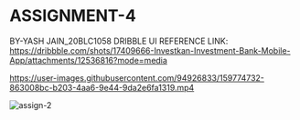 # ASSIGNMENT-4
BY-YASH JAIN_20BLC1058
DRIBBLE UI REFERENCE LINK:
https://dribbble.com/shots/17409666-Investkan-Investment-Bank-Mobile-App/attachments/12536816?mode=media

https://user-images.githubusercontent.com/94926833/159774732-863008bc-b203-4aa6-9e44-9da2e6fa1319.mp4

![assign-2](https://user-images.githubusercontent.com/94926833/159775493-8fcbfcd7-ed23-41b3-ba06-2aac026b20e2.jpg)
